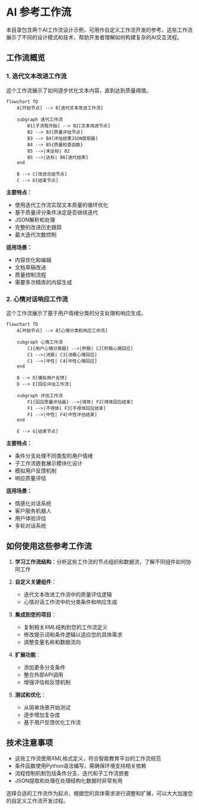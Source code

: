 # AI 参考工作流

本目录包含两个AI工作流设计示例，可用作自定义工作流开发的参考。这些工作流展示了不同的设计模式和技术，帮助开发者理解如何构建复杂的AI交互流程。

## 工作流概览

### 1. 迭代文本改进工作流

这个工作流展示了如何逐步优化文本内容，直到达到质量阈值。

```mermaid
flowchart TD
    A[开始节点] --> B[迭代文本改进工作流]
    
    subgraph 迭代工作流
        B1[子流程开始] --> B2[文本改进节点]
        B2 --> B3[质量评估节点]
        B3 --> B4[评估结果JSON提取器]
        B4 --> B5{质量检查函数}
        B5 -->|未达标| B2
        B5 -->|达标| B6[迭代结束]
    end
    
    B --> C[改进总结节点]
    C --> D[结束节点]
```

**主要特点：**
- 使用迭代工作流实现文本质量的循环优化
- 基于质量评分条件决定是否继续迭代
- JSON解析和处理
- 完整的改进历史跟踪
- 最大迭代次数控制

**适用场景：**
- 内容优化和编辑
- 文档草稿改进
- 质量控制流程
- 需要多次精炼的内容生成

### 2. 心情对话响应工作流

这个工作流展示了基于用户情绪分类的分支处理和响应生成。

```mermaid
flowchart TD
    A[开始节点] --> B[心情分类和响应工作流]
    
    subgraph 心情工作流
        C1{用户心情分类器} -->|积极| C2[积极心情回应]
        C1 -->|消极| C3[消极心情回应]
        C1 -->|中性| C4[中性心情回应]
    end
    
    B --> D[模拟用户反馈]
    D --> E[回应评估工作流]
    
    subgraph 评估工作流
        F1{回应质量评估器} -->|得体| F2[得体回应结束]
        F1 -->|不得体| F3[不得体回应结束]
        F1 -->|中性| F4[中性评估结束]
    end
    
    E --> G[结束节点]
```

**主要特点：**
- 条件分支处理不同类型的用户情绪
- 子工作流嵌套展示模块化设计
- 模拟用户反馈机制
- 响应质量评估

**适用场景：**
- 情感化对话系统
- 客户服务机器人
- 用户体验评估
- 多轮对话系统

## 如何使用这些参考工作流

1. **学习工作流结构**：分析这些工作流的节点组织和数据流，了解不同组件如何协同工作

2. **自定义关键组件**：
   - 迭代文本改进工作流中的质量评估逻辑
   - 心情对话工作流中的分类条件和响应生成

3. **集成到您的项目**：
   - 复制相关XML结构到您的工作流定义
   - 修改提示词和条件逻辑以适应您的具体需求
   - 调整变量名称和数据流向

4. **扩展功能**：
   - 添加更多分支条件
   - 整合外部API调用
   - 增强评估和反馈机制

5. **测试和优化**：
   - 从简单场景开始测试
   - 逐步增加复杂度
   - 基于用户反馈优化工作流

## 技术注意事项

- 这些工作流使用XML格式定义，符合智能教育平台的工作流规范
- 条件函数使用Python语法编写，需确保环境支持相关依赖
- 流程控制机制包括条件分支、迭代和子工作流嵌套
- JSON提取和处理在处理结构化数据时非常有用

选择合适的工作流作为起点，根据您的具体需求进行调整和扩展，可以大大加速您的自定义工作流开发过程。
